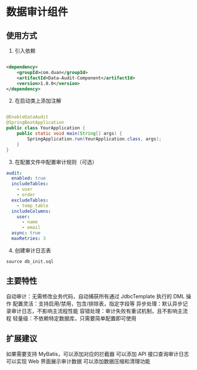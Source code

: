 # 数据审计组件

## 使用方式

1. 引入依赖

```xml

<dependency>
    <groupId>com.duan</groupId>
    <artifactId>Data-Audit-Component</artifactId>
    <version>1.0.0</version>
</dependency>
```

2. 在启动类上添加注解

```java

@EnableDataAudit
@SpringBootApplication
public class YourApplication {
    public static void main(String[] args) {
        SpringApplication.run(YourApplication.class, args);
    }
}
```

3. 在配置文件中配置审计规则（可选）

```yaml
audit:
  enabled: true
  includeTables:
    - user
    - order
  excludeTables:
    - temp_table
  includeColumns:
    user:
      - name
      - email
  async: true
  maxRetries: 3
```

4. 创建审计日志表

```shell
source db_init.sql
```

## 主要特性

自动审计：无需修改业务代码，自动捕获所有通过 JdbcTemplate 执行的 DML 操作
配置灵活：支持启用/禁用，包含/排除表，指定字段等
异步处理：默认异步记录审计日志，不影响主流程性能
容错处理：审计失败有重试机制，且不影响主流程
轻量级：不依赖特定数据库，只需要简单配置即可使用

## 扩展建议

如果需要支持 MyBatis，可以添加对应的拦截器
可以添加 API 接口查询审计日志
可以实现 Web 界面展示审计数据
可以添加数据压缩和清理功能